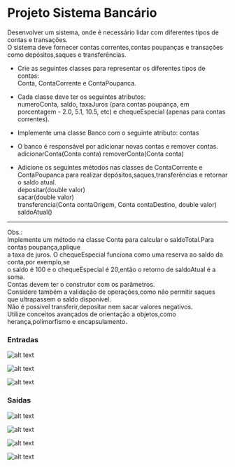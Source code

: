 # Projeto Sistema Bancário  
  
  Desenvolver um sistema, onde é necessário lidar com diferentes tipos de contas e transações.  
  O sistema deve fornecer contas correntes,contas poupanças e transações como depósitos,saques e transferências.  
  
- Crie as seguintes classes para representar os diferentes tipos de contas:  
  Conta, ContaCorrente e ContaPoupanca.  
    
- Cada classe deve ter os seguintes atributos:  
  numeroConta, saldo, taxaJuros (para contas poupança, em porcentagem - 2.0, 5.1, 10.5, etc) e chequeEspecial (apenas para contas correntes).  
    
- Implemente uma classe Banco com o seguinte atributo: contas  

- O banco é responsável por adicionar novas contas e remover contas.  
  adicionarConta(Conta conta)
  removerConta(Conta conta)

- Adicione os seguintes métodos nas classes de ContaCorrente e ContaPoupanca para realizar depósitos,saques,transferências e retornar o saldo atual.  
  depositar(double valor)   
  sacar(double valor)    
  transferencia(Conta contaOrigem, Conta contaDestino, double valor)    
  saldoAtual()  
***
Obs.:  
Implemente um método na classe Conta para calcular o saldoTotal.Para contas poupança,aplique  
a taxa de juros.
O chequeEspecial funciona como uma reserva ao saldo da conta,por exemplo,se   
o saldo é 100 e o chequeEspecial é 20,então o retorno de saldoAtual é a soma.      
Contas devem ter o construtor com os parâmetros.     
Considere também a validação de operações,como não permitir saques que ultrapassem o saldo disponível.      
Não é possível transferir,depositar nem sacar valores negativos.      
Utilize conceitos avançados de orientação a objetos,como herança,polimorfismo e encapsulamento.    

### Entradas  
    
  ![alt text](<imagemdoprojetobancoLjava/Input1.jpg>)      
    
  ![alt text](imagemdoprojetobancoLjava/Input2.jpg)           
    
  ![alt text](imagemdoprojetobancoLjava/Input3.jpg)          


### Saídas  
  
  ![alt text](imagemdoprojetobancoLjava/Output1.jpg)      

  ![alt text](imagemdoprojetobancoLjava/Output2.jpg)     

  ![alt text](imagemdoprojetobancoLjava/Output3.jpg)      

  ![alt text](imagemdoprojetobancoLjava/Output4.jpg)      
    

    
  

      


  
    
  
 